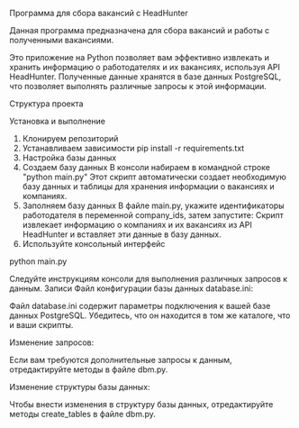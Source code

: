 Программа для сбора вакансий с HeadHunter

Данная программа предназначена для сбора вакансий и работы с полученными вакансиями.

Это приложение на Python позволяет вам эффективно извлекать и хранить информацию о работодателях
и их вакансиях, используя API HeadHunter. Полученные данные хранятся в базе данных PostgreSQL, 
что позволяет выполнять различные запросы к этой информации. 

Структура проекта

Установка и выполнение

1. Клонируем репозиторий
2. Устанавливаем зависимости
pip install -r requirements.txt
3. Настройка базы данных
4. Создаем базу данных
В консоли набираем в командной строке "python main.py"
Этот скрипт автоматически создает необходимую базу данных и таблицы для хранения информации 
о вакансиях и компаниях.
5. Заполняем базу данных
В файле main.py, укажите идентификаторы работодателя в переменной company_ids, затем запустите:
Скрипт извлекает информацию о компаниях и их вакансиях из API HeadHunter и вставляет эти 
данные в базу данных.
6. Используйте консольный интерфейс

python main.py

Следуйте инструкциям консоли для выполнения различных запросов к данным.
Записи
Файл конфигурации базы данных database.ini:

Файл database.ini содержит параметры подключения к вашей базе данных PostgreSQL. 
Убедитесь, что он находится в том же каталоге, что и ваши скрипты.

Изменение запросов:

Если вам требуются дополнительные запросы к данным, отредактируйте методы в файле dbm.py.

Изменение структуры базы данных:

Чтобы внести изменения в структуру базы данных, отредактируйте методы create_tables в файле dbm.py.
